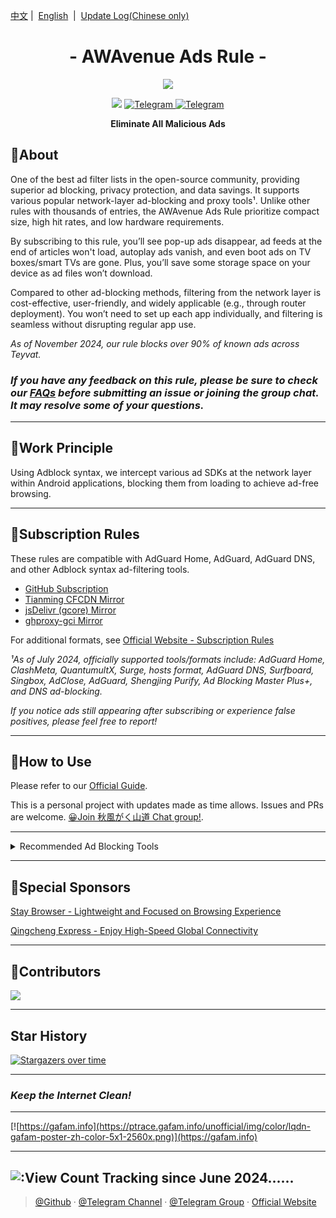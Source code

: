 <a href="/README.md">中文</a>&nbsp;|&nbsp;
<a href="/Files/README_en-US.md">English</a> &nbsp;|&nbsp;
<a href="/assets/README_Update.md">Update Log(Chinese only)</a> 
</div>



<h1 align="center">- AWAvenue Ads Rule -</h1>

<p align="center">
   <img src="https://img.jsdelivr.com/raw.githubusercontent.com/TG-Twilight/AWAvenue-Ads-Rule/main/assets/assets.png">
</p>
<p align="center">
 <img src="https://img.shields.io/github/stars/TG-Twilight/AWAvenue-Ads-Rule?style=for-the-badge&colorA=FFEBEB&colorB=FFD9DC&logo=github&logoColor=black">
  <a href="https://t.me/AWAvenueAdsRule">
    <img src="https://img.shields.io/badge/dynamic/json?style=for-the-badge&colorA=DAE9FC&colorB=056DE8&label=Channel&logo=telegram&query=%24.data.totalSubs&url=https%3A%2F%2Fapi.spencerwoo.com%2Fsubstats%2F%3Fsource%3Dtelegram%26queryKey%3DAWAvenueAdsRule" alt="Telegram">
  </a>
  <a href="https://t.me/AWAvenueAdsChat">
    <img src="https://img.shields.io/badge/dynamic/json?style=for-the-badge&colorA=DAE9FC&colorB=056DE8&label=Group&logo=telegram&query=%24.data.totalSubs&url=https%3A%2F%2Fapi.spencerwoo.com%2Fsubstats%2F%3Fsource%3Dtelegram%26queryKey%3DAWAvenueAdsChat" alt="Telegram">
  </a>
</p>

<p align="center"><b>Eliminate All Malicious Ads</b></p>

## 🍁About

One of the best ad filter lists in the open-source community, providing superior ad blocking, privacy protection, and data savings. It supports various popular network-layer ad-blocking and proxy tools¹. Unlike other rules with thousands of entries, the AWAvenue Ads Rule prioritize compact size, high hit rates, and low hardware requirements.

By subscribing to this rule, you’ll see pop-up ads disappear, ad feeds at the end of articles won't load, autoplay ads vanish, and even boot ads on TV boxes/smart TVs are gone. Plus, you’ll save some storage space on your device as ad files won’t download.

Compared to other ad-blocking methods, filtering from the network layer is cost-effective, user-friendly, and widely applicable (e.g., through router deployment). You won’t need to set up each app individually, and filtering is seamless without disrupting regular app use.

*As of November 2024, our rule blocks over 90% of known ads across Teyvat.*

### *If you have any feedback on this rule, please be sure to check our [FAQs](https://awavenue.top/Knowledge.html#%E5%B8%B8%E8%A7%81%E9%97%AE%E9%A2%98-%E4%B8%8E%E7%AD%94%E7%96%91) before submitting an issue or joining the group chat. It may resolve some of your questions.*

---

## 🍁Work Principle

Using Adblock syntax, we intercept various ad SDKs at the network layer within Android applications, blocking them from loading to achieve ad-free browsing.

---

## 🍁Subscription Rules

These rules are compatible with AdGuard Home, AdGuard, AdGuard DNS, and other Adblock syntax ad-filtering tools.

- [GitHub Subscription](https://raw.githubusercontent.com/TG-Twilight/AWAvenue-Ads-Rule/main/AWAvenue-Ads-Rule.txt)
- [Tianming CFCDN Mirror](https://github.boki.moe/https://raw.githubusercontent.com/TG-Twilight/AWAvenue-Ads-Rule/main/AWAvenue-Ads-Rule.txt)
- [jsDelivr (gcore) Mirror](https://gcore.jsdelivr.net/gh/TG-Twilight/AWAvenue-Ads-Rule@main/AWAvenue-Ads-Rule.txt)
- [ghproxy-gci Mirror](https://ghp.ci/https://raw.githubusercontent.com/TG-Twilight/AWAvenue-Ads-Rule/main/AWAvenue-Ads-Rule.txt)

For additional formats, see [Official Website - Subscription Rules](https://awavenue.top/Sub.html)

*¹As of July 2024, officially supported tools/formats include: AdGuard Home, ClashMeta, QuantumultX, Surge, hosts format, AdGuard DNS, Surfboard, Singbox, AdClose, AdGuard, Shengjing Purify, Ad Blocking Master Plus+, and DNS ad-blocking.*

 *If you notice ads still appearing after subscribing or experience false positives, please feel free to report!*

---

## 🍁How to Use
Please refer to our [Official Guide](https://awavenue.top/Knowledge.html).

This is a personal project with updates made as time allows. Issues and PRs are welcome. [😀Join 秋風がく山道 Chat group!](https://t.me/AWAvenueAdsChat).

---

<details>
  <summary>Recommended Ad Blocking Tools</summary>

- [AdGuard Home](https://github.com/AdguardTeam/AdGuardHome)    *Best used when installed on a router; AWAvenue Ads Rule are now included in AdGuard’s official list. You can subscribe directly under “Select from list”!*

- [AdGuard](https://adguard.com/)    *Multi-platform support including Android, Windows, Mac, iOS*

- [AdClose (Xposed module)](https://t.me/AdClose)    *Xposed module that intercepts common ads via hooks, with built-in AWAvenue Ads Rule - thanks to @zjyzip*

- [AdGuard Home For Magisk](https://github.com/twoone-3/AdGuardHomeForMagisk)   *Magisk version of AdGuard Home*

- [AdGuard DNS](https://adguard-dns.io/en/welcome.html)    *Using a custom DNS server directly; AWAvenue Ads Rule are now included in the official AdGuard DNS Filters*

</details>

---

## 🍁Special Sponsors

[Stay Browser - Lightweight and Focused on Browsing Experience](https://play.google.com/store/apps/details?id=com.dajiu.stay)

[Qingcheng Express - Enjoy High-Speed Global Connectivity](https://panel.qqcjs.top/#/register?code=prbbRzx9)

---

## 🍁Contributors

<p align="left"><a href="https://github.com/TG-Twilight/AWAvenue-Ads-Rule/graphs/contributors"><img src="https://contrib.rocks/image?repo=TG-Twilight/AWAvenue-Ads-Rule&max=50" /></a></p>

---

## Star History

[![Stargazers over time](https://starchart.cc/TG-Twilight/AWAvenue-Ads-Rule.svg?variant=adaptive)](https://starchart.cc/TG-Twilight/AWAvenue-Ads-Rule)

---

### ***Keep the Internet Clean!***

---

[![https://gafam.info](https://ptrace.gafam.info/unofficial/img/color/lqdn-gafam-poster-zh-color-5x1-2560x.png)](https://gafam.info)

---
![:View Count](https://moe-counter.glitch.me/get/@TG-Twiligh?theme=gelbooru)
Tracking since June 2024......
---

> [@Github](https://github.com/TG-Twilight/AWAvenue-Ads-Rule) · [@Telegram Channel](https://t.me/AWAvenueAdsRule) · [@Telegram Group](https://t.me/AWAvenueAdsChat) · [Official Website](https://awavenue.top/)
```
